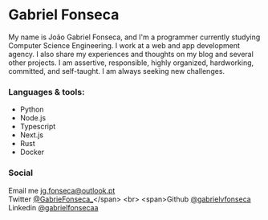 
# Gabriel Fonseca

My name is João Gabriel Fonseca, and I'm a programmer currently studying Computer Science Engineering.
I work at a web and app development agency. I also share my experiences and thoughts on my blog and several other projects.
I am assertive, responsible, highly organized, hardworking, committed, and self-taught. I am always seeking new challenges.

### Languages & tools: 
- Python
- Node.js
- Typescript
- Next.js
- Rust
- Docker
  
### Social

<span>Email me [jg.fonseca@outlook.pt](mailTo:jg.fonseca@outlook.pt)</span>
<br>
<span>Twitter [@GabrieFonseca_](https://twitter.com/GabrieFonseca_)</span>
<br>
<span>Github [@gabrielvfonseca](https://github.com/gabrielvfonseca)</span>
<br>
<span>Linkedin [@gabrielfonsecaa](https://www.linkedin.com/in/gabrielfonsecaa/)</span>
